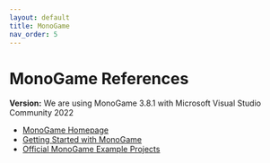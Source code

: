 ```yaml
---
layout: default
title: MonoGame
nav_order: 5
---
```


# MonoGame References

__Version:__ We are using MonoGame 3.8.1 with Microsoft Visual Studio Community 2022

* [MonoGame Homepage](https://www.monogame.net/)
* [Getting Started with MonoGame](https://docs.monogame.net/articles/getting_started/0_getting_started.html)
* [Official MonoGame Example Projects](https://github.com/MonoGame/MonoGame.Samples)